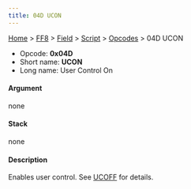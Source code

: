 ```yaml
---
title: 04D UCON
---
```


[Home](/ff7-flat-wiki/Main%20Page.md) > [FF8](/ff7-flat-wiki/FF8.md) > [Field](/ff7-flat-wiki/FF8/Field.md) > [Script](/ff7-flat-wiki/FF8/Field/Script.md) > [Opcodes](/ff7-flat-wiki/FF8/Field/Script/Opcodes.md) > 04D UCON

-   Opcode: **0x04D**
-   Short name: **UCON**
-   Long name: User Control On

#### Argument

none

#### Stack

none

#### Description

Enables user control. See [UCOFF][] for details.

  [UCOFF]: /ff7-flat-wiki/FF8/Field/Script/Opcodes/04E%20UCOFF.md "wikilink"
